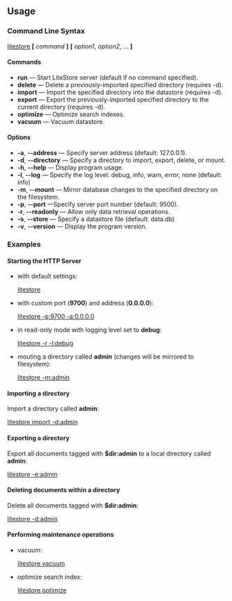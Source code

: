 ## Usage

### Command Line Syntax

[litestore](class:kwd) **[** _command_ **]** **[** _option1_, _option2_, ... **]**

#### Commands

* **run** &mdash; Start LiteStore server (default if no command specified).
* **delete** &mdash; Delete a previously-imported specified directory (requires -d).
* **import** &mdash; Import the specified directory into the datastore (requires -d).
* **export** &mdash; Export the previously-imported specified directory to the current directory (requires -d).
* **optimize** &mdash; Optimize search indexes.
* **vacuum** &mdash; Vacuum datastore.

#### Options

* **-a**, **-\-address** &mdash; Specify server address (default: 127.0.0.1).
* **-d**, **-\-directory** &mdash; Specify a directory to import, export, delete, or mount.
* **-h**, **-\-help** &mdash; Display program usage.
* **-l**, **-\-log** &mdash; Specify the log level: debug, info, warn, error, none (default: info)
* **-m**, **-\-mount** &mdash; Mirror database changes to the specified directory on the filesystem.
* **-p**, **-\-port** &mdash;Specify server port number (default: 9500).
* **-r**, **-\-readonly** &mdash; Allow only data retrieval operations.
* **-s**, **-\-store** &mdash; Specify a datastore file (default: data.db)
* **-v**, **-\-version** &mdash; Display the program version.

### Examples

#### Starting the HTTP Server

* with default settings:
  
  [litestore](class:cmd)
* with custom port (**9700**) and address (**0.0.0.0**):
 
  [litestore -p:9700 -a:0.0.0.0](class:cmd)

* in read-only mode with logging level set to **debug**:

  [litestore -r -l:debug](class:cmd)
  
* mouting a directory called **admin** (changes will be mirrored to filesystem):

  [litestore -m:admin](class:cmd)

#### Importing a directory

Import a directory called **admin**:

[litestore import -d:admin](class:cmd)

#### Exporting a directory

Export all documents tagged with **$dir:admin** to a local directory called **admin**:

[litestore -e:admin](class:cmd)

#### Deleting documents within a directory

Delete all documents tagged with **$dir:admin**:

[litestore -d:admin](class:cmd)

#### Performing maintenance operations

* vacuum:

  [litestore vacuum](class:cmd)

* optimize search index:

  [litestore optimize](class:cmd)